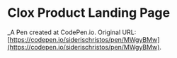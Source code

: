 # Clox Product Landing Page
 _A Pen created at CodePen.io. Original URL: [https://codepen.io/siderischristos/pen/MWgyBMw](https://codepen.io/siderischristos/pen/MWgyBMw).

 